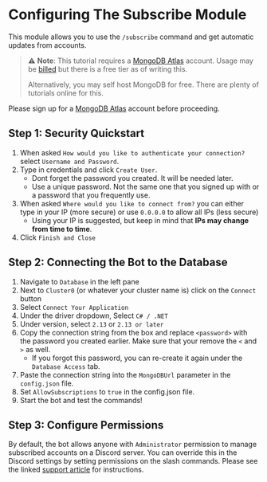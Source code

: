 # Configuring The Subscribe Module
This module allows you to use the `/subscribe` command and get automatic updates from accounts.
> :warning: **Note**: This tutorial requires a [MongoDB Atlas](https://www.mongodb.com/atlas/database) account. Usage may be [billed](https://www.mongodb.com/pricing) but there is a free tier as of writing this.
> 
> Alternatively, you may self host MongoDB for free. There are plenty of tutorials online for this.

Please sign up for a [MongoDB Atlas](https://www.mongodb.com/atlas/database) account before proceeding.
## Step 1: Security Quickstart
1. When asked `How would you like to authenticate your connection?` select `Username and Password`.
2. Type in credentials and click `Create User`.
   - Dont forget the password you created. It will be needed later.
   - Use a unique password. Not the same one that you signed up with or a password that you frequently use.
3. When asked `Where would you like to connect from?` you can either type in your IP (more secure) or use `0.0.0.0` to allow all IPs (less secure)
   - Using your IP is suggested, but keep in mind that **IPs may change from time to time**.
4. Click `Finish and Close`

## Step 2: Connecting the Bot to the Database
1. Navigate to `Database` in the left pane
2. Next to `Cluster0` (or whatever your cluster name is) click on the `Connect` button
3. Select `Connect Your Application`
4. Under the driver dropdown, Select `C# / .NET`
5. Under version, select `2.13` or `2.13 or later`
6. Copy the connection string from the box and replace `<password>` with the password you created earlier. Make sure that your remove the `<` and `>` as well.
   - If you forgot this password, you can re-create it again under the `Database Access` tab.
7. Paste the connection string into the `MongoDBUrl` parameter in the `config.json` file.
8. Set `AllowSubscriptions` to `true` in the config.json file.
9. Start the bot and test the commands! 

## Step 3: Configure Permissions
By default, the bot allows anyone with `Administrator` permission to manage subscribed accounts on a Discord server. You can override this in the Discord settings by setting permissions on the slash commands. Please see the linked [support article](https://support.discord.com/hc/en-us/articles/4644915651095-Command-Permissions) for instructions.